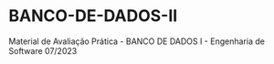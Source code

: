 # BANCO-DE-DADOS-II
Material de Avaliação Prática - BANCO DE DADOS I - Engenharia de Software 07/2023
